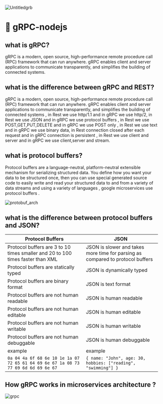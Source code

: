 ![Untitledgrb](https://github.com/youssefshibl/gRPC-nodejs/assets/63800183/4e408d61-4332-4101-a425-0b341185287c)


# 🔁 gRPC-nodejs
## what is gRPC?
gRPC is a modern, open source, high-performance remote procedure call (RPC) framework that can run anywhere. gRPC enables client and server applications to communicate transparently, and simplifies the building of connected systems.

## what is the difference between gRPC and REST?
gRPC is a modern, open source, high-performance remote procedure call (RPC) framework that can run anywhere. gRPC enables client and server applications to communicate transparently, and simplifies the building of connected systems , in Rest we use http/1.1 and in gRPC we use http/2, in Rest we use JSON and in gRPC we use protocol buffers , in Rest we use POST,GET,PUT,DELETE and in gRPC we use POST only , in Rest we use text and in gRPC we use binary data, in Rest connection closed after each request and in gRPC connection is persistent , in Rest we use client and server and in gRPC we use client,server and stream.

## what is protocol buffers?
Protocol buffers are a language-neutral, platform-neutral extensible mechanism for serializing structured data. You define how you want your data to be structured once, then you can use special generated source code to easily write and read your structured data to and from a variety of data streams and using a variety of languages , google microservices use protocol buffers .

![protobuf_arch](https://github.com/youssefshibl/gRPC-nodejs/assets/63800183/0239bc40-48da-4b6d-be41-3a8ff1e2e7a5)



## what is the difference between protocol buffers and JSON?

| Protocol Buffers | JSON |
| --- | --- |
| Protocol buffers are 3 to 10 times smaller and 20 to 100 times faster than XML | JSON is slower and takes more time for parsing as compared to protocol buffers |
| Protocol buffers are statically typed | JSON is dynamically typed |
| Protocol buffers are binary format | JSON is text format |
| Protocol buffers are not human readable | JSON is human readable |
| Protocol buffers are not human editable | JSON is human editable |
| Protocol buffers are not human writable | JSON is human writable |
| Protocol buffers are not human debuggable | JSON is human debuggable |
| example | example |
| `0a 04 4a 6f 68 6e 10 1e 1a 07 72 65 61 64 69 6e 67 1a 08 73 77 69 6d 6d 69 6e 67` | `{ name: "John", age: 30, hobbies: ["reading", "swimming"] }` |

## How gRPC works in microservices architecture ?
![grpc](https://github.com/youssefshibl/gRPC-nodejs/assets/63800183/e6454e32-d473-4398-8dbf-6c7acd241261)




